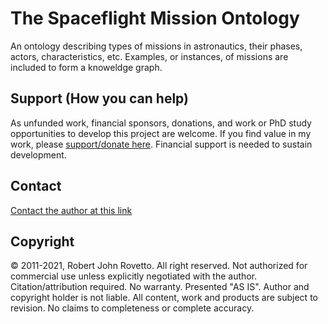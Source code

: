 # The Spaceflight Mission Ontology
An ontology describing types of missions in astronautics, their phases, actors, characteristics, etc. 
Examples, or instances, of missions are included to form a knoweldge graph.

## Support (How you can help)
As unfunded work, financial sponsors, donations, and work or PhD study opportunities to develop this project are welcome. If you find value in my work, please [support/donate here](https://gogetfunding.com/knowledge-organization-services-ontology-terminology-metadata-concept-analysis/). Financial support is needed to sustain development.

## Contact
[Contact the author at this link](ontospace.wordpress.com/contact)

## Copyright
© 2011-2021, Robert John Rovetto. All right reserved.
Not authorized for commercial use unless explicitly negotiated with the author. Citation/attribution required.
No warranty. Presented "AS IS". Author and copyright holder is not liable. All content, work and products are subject to revision. No claims to completeness or complete accuracy.
